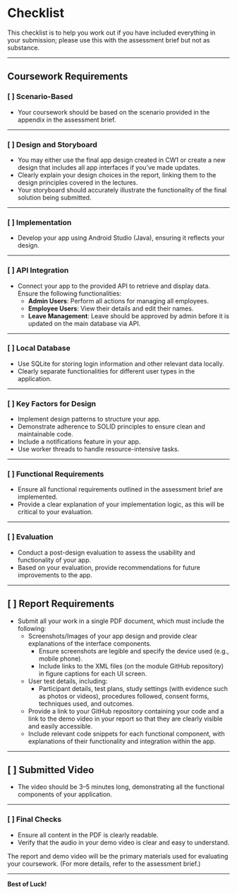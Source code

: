 # Checklist

This checklist is to help you work out if you have included everything in your submission; please use this with the assessment brief but not as substance.

---

## Coursework Requirements

### [ ] Scenario-Based

- Your coursework should be based on the scenario provided in the appendix in the assessment brief.

---

### [ ] Design and Storyboard

- You may either use the final app design created in CW1 or create a new design that includes all app interfaces if you’ve made updates.
- Clearly explain your design choices in the report, linking them to the design principles covered in the lectures.
- Your storyboard should accurately illustrate the functionality of the final solution being submitted.

---

### [ ] Implementation

- Develop your app using Android Studio (Java), ensuring it reflects your design.

---

### [ ] API Integration

- Connect your app to the provided API to retrieve and display data. Ensure the following functionalities:
  - **Admin Users**: Perform all actions for managing all employees.
  - **Employee Users**: View their details and edit their names.
  - **Leave Management**: Leave should be approved by admin before it is updated on the main database via API.

---

### [ ] Local Database

- Use SQLite for storing login information and other relevant data locally.
- Clearly separate functionalities for different user types in the application.

---

### [ ] Key Factors for Design

- Implement design patterns to structure your app.
- Demonstrate adherence to SOLID principles to ensure clean and maintainable code.
- Include a notifications feature in your app.
- Use worker threads to handle resource-intensive tasks.

---

### [ ] Functional Requirements

- Ensure all functional requirements outlined in the assessment brief are implemented.
- Provide a clear explanation of your implementation logic, as this will be critical to your evaluation.

---

### [ ] Evaluation

- Conduct a post-design evaluation to assess the usability and functionality of your app.
- Based on your evaluation, provide recommendations for future improvements to the app.

---

## [ ] Report Requirements

- Submit all your work in a single PDF document, which must include the following:
  - Screenshots/Images of your app design and provide clear explanations of the interface components.
    - Ensure screenshots are legible and specify the device used (e.g., mobile phone).
    - Include links to the XML files (on the module GitHub repository) in figure captions for each UI screen.
  - User test details, including:
    - Participant details, test plans, study settings (with evidence such as photos or videos), procedures followed, consent forms, techniques used, and outcomes.
  - Provide a link to your GitHub repository containing your code and a link to the demo video in your report so that they are clearly visible and easily accessible.
  - Include relevant code snippets for each functional component, with explanations of their functionality and integration within the app.

---

## [ ] Submitted Video

- The video should be 3–5 minutes long, demonstrating all the functional components of your application.

---

### [ ] Final Checks

- Ensure all content in the PDF is clearly readable.
- Verify that the audio in your demo video is clear and easy to understand.

The report and demo video will be the primary materials used for evaluating your coursework. (For more details, refer to the assessment brief.)

---

**Best of Luck!**
